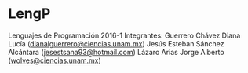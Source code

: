 # LengP
Lenguajes de Programación 2016-1
Integrantes: Guerrero Chávez Diana Lucía (dianalguerrero@ciencias.unam.mx)
Jesús Esteban Sánchez Alcántara (jesestsana93@hotmail.com)
Lázaro Arias Jorge Alberto (wolves@ciencias.unam.mx)
